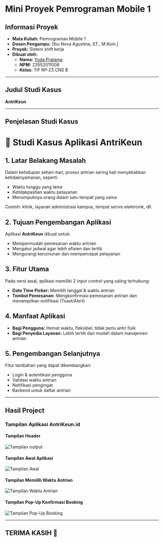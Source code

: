 # Mini Proyek Pemrograman Mobile 1

## Informasi Proyek

- **Mata Kuliah:** Pemrograman Mobile 1  
- **Dosen Pengampu:** [Ibu Nova Agustina, ST., M.Kom.]  
- **Proyek:** Sistem shift kerja   
- **Dibuat oleh:**  
  - **Nama:** [Yuda Pratama](https://github.com/yuda1213/Tugas-Pemerograman-Mobile)  
  - **NPM:** 23552011008  
  - **Kelas:** TIF RP-23 CNS B  

---

## Judul Studi Kasus

**AntriKeun**  

---

## Penjelasan Studi Kasus

<h1>📌 Studi Kasus Aplikasi AntriKeun</h1>

  <div class="section">
    <h2>1. Latar Belakang Masalah</h2>
    <p>
      Dalam kehidupan sehari-hari, proses antrian sering kali menyebabkan ketidaknyamanan, seperti:
    </p>
    <ul>
      <li>Waktu tunggu yang lama</li>
      <li>Ketidakpastian waktu pelayanan</li>
      <li>Menumpuknya orang dalam satu tempat yang sama</li>
    </ul>
    <p>Contoh: klinik, layanan administrasi kampus, tempat servis elektronik, dll.</p>
  </div>

  <div class="section">
    <h2>2. Tujuan Pengembangan Aplikasi</h2>
    <p>Aplikasi <strong>AntriKeun</strong> dibuat untuk:</p>
    <ul>
      <li>Mempermudah pemesanan waktu antrian</li>
      <li>Mengatur jadwal agar lebih efisien dan tertib</li>
      <li>Mengurangi kerumunan dan mempercepat pelayanan</li>
    </ul>
  </div>

  <div class="section">
    <h2>3. Fitur Utama</h2>
    <p>Pada versi awal, aplikasi memiliki 2 input control yang saling terhubung:</p>
    <ul>
      <li><strong>Date Time Picker:</strong> Memilih tanggal & waktu antrian</li>
      <li><strong>Tombol Pemesanan:</strong> Mengkonfirmasi pemesanan antrian dan menampilkan notifikasi (Toast/Alert)</li>
    </ul>
  </div>

  <div class="section">
    <h2>4. Manfaat Aplikasi</h2>
    <ul>
      <li><strong>Bagi Pengguna:</strong> Hemat waktu, fleksibel, tidak perlu antri fisik</li>
      <li><strong>Bagi Penyedia Layanan:</strong> Lebih tertib dan mudah dalam manajemen antrian</li>
    </ul>
  </div>

  <div class="section">
    <h2>5. Pengembangan Selanjutnya</h2>
    <p>Fitur tambahan yang dapat dikembangkan:</p>
    <ul>
      <li>Login & autentikasi pengguna</li>
      <li>Validasi waktu antrian</li>
      <li>Notifikasi pengingat</li>
      <li>Backend untuk daftar antrian</li>
    </ul>
  </div>

---

## Hasil Project

### Tampilan Aplikasi AntriKeun.id

#### Tampilan Header
![Tampilan output](https://github.com/yuda1213/Tugas-Pemerograman-Mobile/blob/main/Screenshot%20(24).png)

#### Tampilan Awal Aplikasi
![Tampilan Awal](https://github.com/BayuAjiPrayoga/AntriKeun.id-Mobile-1/blob/main/gambar1.jpg)

#### Tampilan Memilih Waktu Antrian
![Tampilan Waktu Antrian](https://github.com/BayuAjiPrayoga/AntriKeun.id-Mobile-1/blob/main/gambar2.jpg)

#### Tampilan Pop-Up Konfirmasi Booking
![Tampilan Pop-Up Booking](https://github.com/BayuAjiPrayoga/AntriKeun.id-Mobile-1/blob/main/gambar3.jpg)

---

## TERIMA KASIH 🙏
